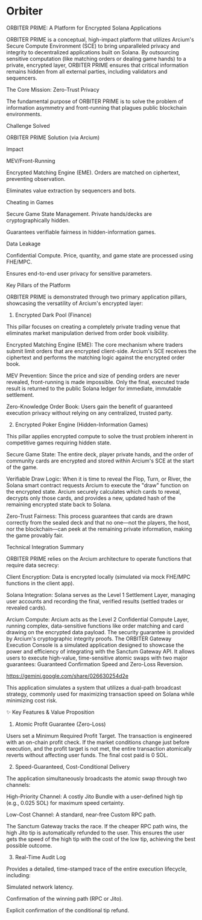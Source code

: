 # Orbiter
ORBITER PRIME: A Platform for Encrypted Solana Applications

ORBITER PRIME is a conceptual, high-impact platform that utilizes Arcium's Secure Compute Environment (SCE) to bring unparalleled privacy and integrity to decentralized applications built on Solana. By outsourcing sensitive computation (like matching orders or dealing game hands) to a private, encrypted layer, ORBITER PRIME ensures that critical information remains hidden from all external parties, including validators and sequencers.

The Core Mission: Zero-Trust Privacy

The fundamental purpose of ORBITER PRIME is to solve the problem of information asymmetry and front-running that plagues public blockchain environments.

Challenge Solved

ORBITER PRIME Solution (via Arcium)

Impact

MEV/Front-Running

Encrypted Matching Engine (EME). Orders are matched on ciphertext, preventing observation.

Eliminates value extraction by sequencers and bots.

Cheating in Games

Secure Game State Management. Private hands/decks are cryptographically hidden.

Guarantees verifiable fairness in hidden-information games.

Data Leakage

Confidential Compute. Price, quantity, and game state are processed using FHE/MPC.

Ensures end-to-end user privacy for sensitive parameters.

Key Pillars of the Platform

ORBITER PRIME is demonstrated through two primary application pillars, showcasing the versatility of Arcium's encrypted layer:

1. Encrypted Dark Pool (Finance)

This pillar focuses on creating a completely private trading venue that eliminates market manipulation derived from order book visibility.

Encrypted Matching Engine (EME): The core mechanism where traders submit limit orders that are encrypted client-side. Arcium's SCE receives the ciphertext and performs the matching logic against the encrypted order book.

MEV Prevention: Since the price and size of pending orders are never revealed, front-running is made impossible. Only the final, executed trade result is returned to the public Solana ledger for immediate, immutable settlement.

Zero-Knowledge Order Book: Users gain the benefit of guaranteed execution privacy without relying on any centralized, trusted party.

2. Encrypted Poker Engine (Hidden-Information Games)

This pillar applies encrypted compute to solve the trust problem inherent in competitive games requiring hidden state.

Secure Game State: The entire deck, player private hands, and the order of community cards are encrypted and stored within Arcium's SCE at the start of the game.

Verifiable Draw Logic: When it is time to reveal the Flop, Turn, or River, the Solana smart contract requests Arcium to execute the "draw" function on the encrypted state. Arcium securely calculates which cards to reveal, decrypts only those cards, and provides a new, updated hash of the remaining encrypted state back to Solana.

Zero-Trust Fairness: This process guarantees that cards are drawn correctly from the sealed deck and that no one—not the players, the host, nor the blockchain—can peek at the remaining private information, making the game provably fair.

Technical Integration Summary

ORBITER PRIME relies on the Arcium architecture to operate functions that require data secrecy:

Client Encryption: Data is encrypted locally (simulated via mock FHE/MPC functions in the client app).

Solana Integration: Solana serves as the Level 1 Settlement Layer, managing user accounts and recording the final, verified results (settled trades or revealed cards).

Arcium Compute: Arcium acts as the Level 2 Confidential Compute Layer, running complex, data-sensitive functions like order matching and card drawing on the encrypted data payload. The security guarantee is provided by Arcium's cryptographic integrity proofs.
The ORBITER Gateway Execution Console is a simulated application designed to showcase the power and efficiency of integrating with the Sanctum Gateway API. It allows users to execute high-value, time-sensitive atomic swaps with two major guarantees: Guaranteed Confirmation Speed and Zero-Loss Reversion.

https://gemini.google.com/share/026630254d2e

This application simulates a system that utilizes a dual-path broadcast strategy, commonly used for maximizing transaction speed on Solana while minimizing cost risk.

✨ Key Features & Value Proposition

1. Atomic Profit Guarantee (Zero-Loss)

Users set a Minimum Required Profit Target. The transaction is engineered with an on-chain profit check. If the market conditions change just before execution, and the profit target is not met, the entire transaction atomically reverts without affecting user funds. The final cost paid is 0 SOL.

2. Speed-Guaranteed, Cost-Conditional Delivery

The application simultaneously broadcasts the atomic swap through two channels:

High-Priority Channel: A costly Jito Bundle with a user-defined high tip (e.g., 0.025 SOL) for maximum speed certainty.

Low-Cost Channel: A standard, near-free Custom RPC path.

The Sanctum Gateway tracks the race. If the cheaper RPC path wins, the high Jito tip is automatically refunded to the user. This ensures the user gets the speed of the high tip with the cost of the low tip, achieving the best possible outcome.

3. Real-Time Audit Log

Provides a detailed, time-stamped trace of the entire execution lifecycle, including:

Simulated network latency.

Confirmation of the winning path (RPC or Jito).

Explicit confirmation of the conditional tip refund.


